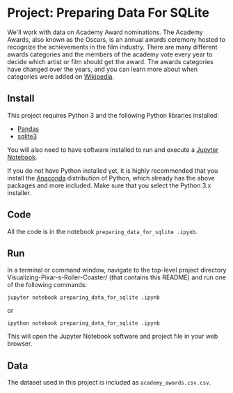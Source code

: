 # Project: Preparing Data For SQLite

We'll work with data on Academy Award nominations. The Academy Awards, also known as the Oscars, is an annual awards ceremony hosted to recognize the achievements in the film industry. There are many different awards categories and the members of the academy vote every year to decide which artist or film should get the award. The awards categories have changed over the years, and you can learn more about when categories were added on [Wikipedia](https://en.wikipedia.org/wiki/Academy_Awards#Awards_of_Merit_categories).

## Install
This project requires Python 3 and the following Python libraries installed:

- [Pandas](http://pandas.pydata.org)
- [sqlite3](https://sqlite.org/download.html)

You will also need to have software installed to run and execute a [Jupyter Notebook](http://ipython.org/notebook.html).

If you do not have Python installed yet, it is highly recommended that you install the [Anaconda](http://continuum.io/downloads) distribution of Python, which already has the above packages and more included. Make sure that you select the Python 3.x installer.

## Code
All the code is in the notebook `preparing_data_for_sqlite .ipynb`.

## Run
In a terminal or command window, navigate to the top-level project directory Visualizing-Pixar-s-Roller-Coaster/ (that contains this README) and run one of the following commands:

```
jupyter notebook preparing_data_for_sqlite .ipynb
```

or
```
ipython notebook preparing_data_for_sqlite .ipynb
```
This will open the Jupyter Notebook software and project file in your web browser.

## Data
The dataset used in this project is included as `academy_awards.csv.csv`. 